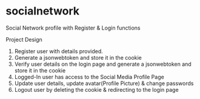 # socialnetwork
Social Network profile with Register &amp; Login functions

Project Design

1. Register user with details provided.
2. Generate a jsonwebtoken and store it in the cookie
3. Verify user details on the login page and generate a jsonwebtoken and store it in the cookie
4. Logged-In user has access to the Social Media Profile Page
5. Update user details, update avatar(Profile Picture) & change passwords
6. Logout user by deleting the cookie & redirecting to the login page
